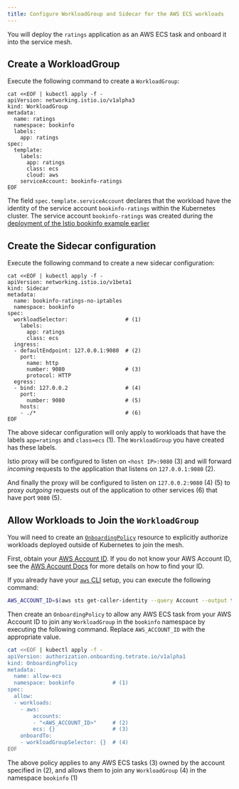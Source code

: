 ```yaml
---
title: Configure WorkloadGroup and Sidecar for the AWS ECS workloads
---
```


You will deploy the `ratings` application as an AWS ECS task and onboard it
into the service mesh.

## Create a WorkloadGroup

Execute the following command to create a `WorkloadGroup`:

```shell
cat <<EOF | kubectl apply -f -
apiVersion: networking.istio.io/v1alpha3
kind: WorkloadGroup
metadata:
  name: ratings
  namespace: bookinfo
  labels:
    app: ratings
spec:
  template:
    labels:
      app: ratings
      class: ecs
      cloud: aws
    serviceAccount: bookinfo-ratings
EOF
```

The field `spec.template.serviceAccount` declares that the workload have the
identity of the service account `bookinfo-ratings` within the Kubernetes cluster.
The service account `bookinfo-ratings` was created during the
[deployment of the Istio bookinfo example earlier](../aws-ec2/bookinfo)

## Create the Sidecar configuration

Execute the following command to create a new sidecar configuration:

```shell
cat <<EOF | kubectl apply -f -
apiVersion: networking.istio.io/v1beta1
kind: Sidecar
metadata:
  name: bookinfo-ratings-no-iptables
  namespace: bookinfo
spec:
  workloadSelector:                  # (1)
    labels:
      app: ratings
      class: ecs
  ingress:
  - defaultEndpoint: 127.0.0.1:9080  # (2)
    port:
      name: http
      number: 9080                   # (3)
      protocol: HTTP
  egress:
  - bind: 127.0.0.2                  # (4)
    port:
      number: 9080                   # (5)
    hosts:
    - ./*                            # (6)
EOF
```

The above sidecar configuration will only apply to workloads that have the
labels `app=ratings` and `class=ecs` (1). The `WorkloadGroup` you have created
has these labels.

Istio proxy will be configured to listen on `<host IP>:9080` (3) and will
forward *incoming* requests to the application that listens on `127.0.0.1:9080` (2).

And finally the proxy will be configured to listen on `127.0.0.2:9080` (4) (5) to
proxy *outgoing* requests out of the application to other services (6) that have port `9080` (5).

## Allow Workloads to Join the `WorkloadGroup`

You will need to create an [`OnboardingPolicy`](../../guides/setup#allow-workloads-to-join-workloadgroup)
resource to explicitly authorize workloads deployed outside of Kubernetes to join the mesh.

First, obtain your [AWS Account ID](https://docs.aws.amazon.com/general/latest/gr/acct-identifiers.html).
If you do not know your AWS Account ID, see the [AWS Account Docs](https://docs.aws.amazon.com/IAM/latest/UserGuide/console_account-alias.html) for more details on how to find your ID.

If you already have your [`aws` CLI](https://aws.amazon.com/cli/) setup, you can
execute the following command:

```bash
AWS_ACCOUNT_ID=$(aws sts get-caller-identity --query Account --output text)
```

Then create an `OnboardingPolicy` to allow any AWS ECS task from your
AWS Account ID to join any `WorkloadGroup` in the `bookinfo` namespace
by executing the following command. Replace `AWS_ACCOUNT_ID` with the
appropriate value.

```bash
cat <<EOF | kubectl apply -f -
apiVersion: authorization.onboarding.tetrate.io/v1alpha1
kind: OnboardingPolicy
metadata:
  name: allow-ecs
  namespace: bookinfo            # (1)
spec:
  allow:
  - workloads:
    - aws:
        accounts:
        - "<AWS_ACCOUNT_ID>"     # (2)
        ecs: {}                  # (3)
    onboardTo:
    - workloadGroupSelector: {}  # (4)
EOF
```

The above policy applies to any AWS ECS tasks (3) owned by the account
specified in (2), and allows them to join any `WorkloadGroup` (4) in the
namespace `bookinfo` (1)
